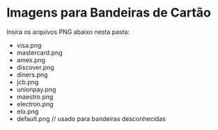 # Imagens para Bandeiras de Cartão

Insira os arquivos PNG abaixo nesta pasta:

- visa.png
- mastercard.png
- amex.png
- discover.png
- diners.png
- jcb.png
- unionpay.png
- maestro.png
- electron.png
- elo.png
- default.png  // usado para bandeiras desconhecidas
